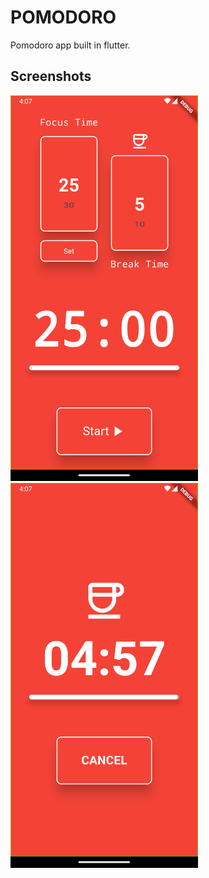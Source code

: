 # POMODORO
Pomodoro app built in flutter.

## Screenshots
<img src='screenshots/main.png' width='300px'>
<img src='screenshots/break.png' width='300px'>